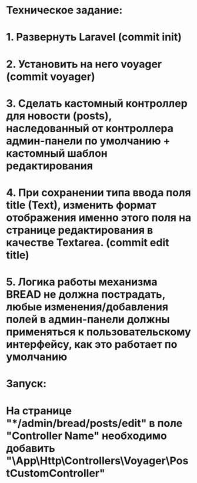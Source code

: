 # Техническое задание:

# 1. Развернуть Laravel (commit init)

# 2. Установить на него voyager (commit voyager)

# 3. Сделать кастомный контроллер для новости (posts), наследованный от контроллера админ-панели по умолчанию + кастомный шаблон редактирования

# 4. При сохранении типа ввода поля title  (Text), изменить формат отображения именно этого поля на странице редактирования в качестве Textarea. (commit edit title)

# 5. Логика работы механизма BREAD не должна пострадать, любые изменения/добавления полей в админ-панели должны применяться к пользовательскому интерфейсу, как это работает по умолчанию

# Запуск:

# На странице "*/admin/bread/posts/edit" в поле "Controller Name" необходимо добавить "\App\Http\Controllers\Voyager\PostCustomController"